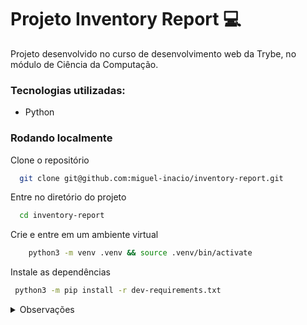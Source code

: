 # Projeto Inventory Report 💻 

Projeto desenvolvido no curso de desenvolvimento web da Trybe, no módulo de Ciência da Computação.

### Tecnologias utilizadas:
- Python

### Rodando localmente

Clone o repositório

```bash
  git clone git@github.com:miguel-inacio/inventory-report.git
```

Entre no diretório do projeto

```bash
  cd inventory-report
```

Crie e entre em um ambiente virtual

```bash
    python3 -m venv .venv && source .venv/bin/activate
```

Instale as dependências

```bash
 python3 -m pip install -r dev-requirements.txt
```

<details>
  <summary> Observações </summary>
  
  ### Os seguintes módulos e seus conteúdos foram desenvolvidos por mim:
Em inventory_report:
- main.py

/importer:
- csv_importer.py
- importer.py
- json_importer.py
- xml_importer.py

/inventory:
- inventory_iterator.py
- inventory_refactor.py
- inventory.py
- product.py
    
 /reports:
- complete_report.py
- simple_report.py
    <hr>
Em tests:
/product:
- test_product.py
/product_report:
- test_product_report.py
/report_decorator:
- test_report_decorator.py
</details>

